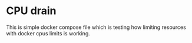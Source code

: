 # CPU drain

This is simple docker compose file which is testing how limiting resources with docker cpus limits is working.
